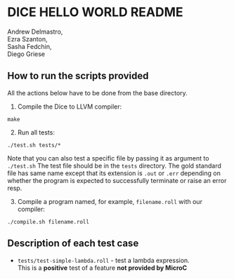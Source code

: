 #  DICE HELLO WORLD README  

Andrew Delmastro,     
Ezra Szanton,         
Sasha Fedchin,        
Diego Griese          

## How to run the scripts provided

All the actions below have to be done from the base directory. 

1) Compile the Dice to LLVM compiler:

`make`

2) Run all tests:

`./test.sh tests/*`

Note that you can also test a specific file by passing it as argument to `./test.sh`
The test file should be in the `tests` directory.
The gold standard file has same name except that its extension is `.out` or `.err`
depending on whether the program is expected to successfully terminate or raise an error resp.

3) Compile a program named, for example, `filename.roll` with our compiler:

`./compile.sh filename.roll`


## Description of each test case

- `tests/test-simple-lambda.roll` - test a lambda expression.  
  This is a **positive** test of a feature **not provided by MicroC**
